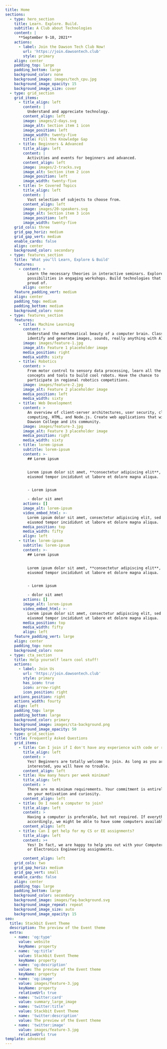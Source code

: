 ```yaml
---
title: Home
sections:
  - type: hero_section
    title: Learn. Explore. Build.
    subtitle: A Club about Technologies
    content: |
      **September 9-10, 2021**
    actions:
      - label: Join the Dawson Tech Club Now!
        url: 'https://join.dawsontech.club'
        style: primary
    align: center
    padding_top: large
    padding_bottom: large
    background_color: none
    background_image: images/tech_cpu.jpg
    background_image_opacity: 15
    background_image_size: cover
  - type: grid_section
    grid_items:
      - title_align: left
        content: |
          Understand and appreciate technology.
        content_align: left
        image: images/2-days.svg
        image_alt: Section item 1 icon
        image_position: left
        image_width: twenty-five
        title: Fill the Knowledge Gap
      - title: Beginners & Advanced
        title_align: left
        content: |
          Activities and events for beginners and advanced.
        content_align: left
        image: images/2-tracks.svg
        image_alt: Section item 2 icon
        image_position: left
        image_width: twenty-five
      - title: 5+ Covered Topics
        title_align: left
        content: |
          Vast selection of subjects to choose from.
        content_align: left
        image: images/20-speakers.svg
        image_alt: Section item 3 icon
        image_position: left
        image_width: twenty-five
    grid_cols: three
    grid_gap_horiz: medium
    grid_gap_vert: medium
    enable_cards: false
    align: center
    background_color: secondary
  - type: features_section
    title: 'What you’ll Learn, Explore & Build'
    features:
      - content: >
          Learn the necessary theories in interactive seminars. Explore endless
          possibilities in engaging workshops. Build technologies that you are
          proud of.
        align: center
    feature_padding_vert: medium
    align: center
    padding_top: medium
    padding_bottom: medium
    background_color: none
  - type: features_section
    features:
      - title: Machine Learning
        content: >
          Understand the mathematical beauty of a computer brain. Classify,
          identify and generate images, sounds, really anything with AI.
        image: images/feature-1.jpg
        image_alt: Feature 1 placeholder image
        media_position: right
        media_width: sixty
      - title: Robotics
        content: >
          From motor control to sensory data processing, learn all the necessary
          concepts and tools to build cool robots. Have the chance to
          participate in regional robotics competitions.
        image: images/feature-2.jpg
        image_alt: Feature 2 placeholder image
        media_position: left
        media_width: sixty
      - title: Web Development
        content: >
          An overview of client-server architectures, user security, cloud
          computing, HTML, and Node.js. Create web applications that will help
          Dawson College and its community.
        image: images/feature-3.jpg
        image_alt: Feature 3 placeholder image
        media_position: right
        media_width: sixty
      - title: lorem-ipsum
        subtitle: lorem-ipsum
        content: >-
          ## Lorem ipsum


          Lorem ipsum dolor sit amet, **consectetur adipiscing elit**, sed do
          eiusmod tempor incididunt ut labore et dolore magna aliqua.


          - Lorem ipsum

          - dolor sit amet
        actions: []
        image_alt: lorem-ipsum
        video_embed_html: >-
          Lorem ipsum dolor sit amet, consectetur adipiscing elit, sed do
          eiusmod tempor incididunt ut labore et dolore magna aliqua.
        media_position: top
        media_width: fifty
        align: left
      - title: lorem-ipsum
        subtitle: lorem-ipsum
        content: >-
          ## Lorem ipsum


          Lorem ipsum dolor sit amet, **consectetur adipiscing elit**, sed do
          eiusmod tempor incididunt ut labore et dolore magna aliqua.


          - Lorem ipsum

          - dolor sit amet
        actions: []
        image_alt: lorem-ipsum
        video_embed_html: >-
          Lorem ipsum dolor sit amet, consectetur adipiscing elit, sed do
          eiusmod tempor incididunt ut labore et dolore magna aliqua.
        media_position: top
        media_width: fifty
        align: left
    feature_padding_vert: large
    align: center
    padding_top: none
    background_color: none
  - type: cta_section
    title: Help yourself learn cool stuff!
    actions:
      - label: Join Us
        url: 'https://join.dawsontech.club'
        style: primary
        has_icon: true
        icon: arrow-right
        icon_position: right
    actions_position: right
    actions_width: fourty
    align: left
    padding_top: large
    padding_bottom: large
    background_color: primary
    background_image: images/cta-background.png
    background_image_opacity: 50
  - type: grid_section
    title: Frequently Asked Questions
    grid_items:
      - title: Can I join if I don't have any experience with code or robotics?
        title_align: left
        content: >
          Yes! Beginners are totally welcome to join. As long as you are
          interested, you will have no trouble.
        content_align: left
      - title: How many hours per week minimum?
        title_align: left
        content: >
          There are no minimum requirements. Your commitment is entirely based
          on your motivation and curiosity.
        content_align: left
      - title: Do I need a computer to join?
        title_align: left
        content: >
          Having a computer is preferable, but not required. If everything goes
          accordingly, we might be able to have some computers available.
        content_align: left
      - title: Can I get help for my CS or EE assignments?
        title_align: left
        content: >+
          Yes! In fact, we are happy to help you out with your Computer Science
          or Electronics Engineering assignments.

        content_align: left
    grid_cols: two
    grid_gap_horiz: medium
    grid_gap_vert: small
    enable_cards: false
    align: center
    padding_top: large
    padding_bottom: large
    background_color: secondary
    background_image: images/faq-background.svg
    background_image_repeat: repeat
    background_image_size: auto
    background_image_opacity: 15
seo:
  title: Stackbit Event Theme
  description: The preview of the Event theme
  extra:
    - name: 'og:type'
      value: website
      keyName: property
    - name: 'og:title'
      value: Stackbit Event Theme
      keyName: property
    - name: 'og:description'
      value: The preview of the Event theme
      keyName: property
    - name: 'og:image'
      value: images/feature-3.jpg
      keyName: property
      relativeUrl: true
    - name: 'twitter:card'
      value: summary_large_image
    - name: 'twitter:title'
      value: Stackbit Event Theme
    - name: 'twitter:description'
      value: The preview of the Event theme
    - name: 'twitter:image'
      value: images/feature-3.jpg
      relativeUrl: true
template: advanced
---
```

